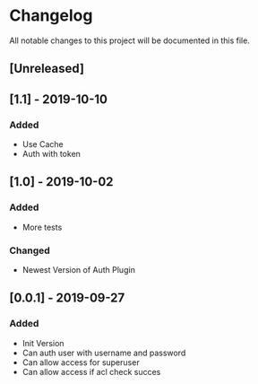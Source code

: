 # Changelog
All notable changes to this project will be documented in this file.

## [Unreleased]

## [1.1] - 2019-10-10
### Added

- Use Cache
- Auth with token

## [1.0] -  2019-10-02
### Added 

- More tests

### Changed

- Newest Version of Auth Plugin

## [0.0.1] - 2019-09-27
### Added

- Init Version 
- Can auth user with username and password
- Can allow access for superuser
- Can allow access if acl check succes